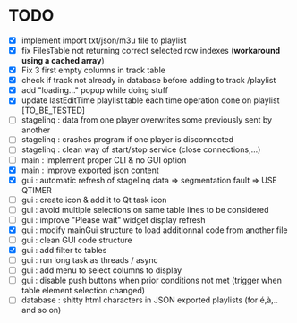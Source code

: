 # TODO

- [x] implement import txt/json/m3u file to playlist
- [x] fix FilesTable not returning correct selected row indexes (**workaround using a cached array**)
- [x] Fix 3 first empty columns in track table
- [x] check if track not already in database before adding to  track /playlist 
- [x] add "loading..." popup while doing stuff
- [x] update lastEditTime playlist table each time operation done on playlist [TO_BE_TESTED]
- [ ] stagelinq : data from one player overwrites some previously sent by another
- [ ] stagelinq : crashes program if one player is disconnected
- [ ] stagelinq : clean way of start/stop service (close connections,...)
- [ ] main : implement proper CLI & no GUI option
- [x] main : improve exported json content
- [x] gui : automatic refresh of stagelinq data => segmentation fault => USE QTIMER
- [ ] gui : create icon & add it to Qt task icon
- [ ] gui : avoid multiple selections on same table lines to be considered
- [ ] gui : improve "Please wait" widget display refresh
- [x] gui : modify mainGui structure to load additionnal code from another file
- [ ] gui : clean GUI code structure
- [x] gui : add filter to tables
- [ ] gui : run long task as threads / async 
- [ ] gui : add menu to select columns to display
- [ ] gui : disable push buttons when prior conditions not met (trigger when table element selection changed)
- [ ] database : shitty html characters in JSON exported playlists (for é,à,.. and so on)
